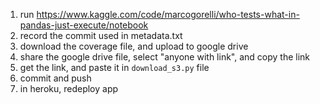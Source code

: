 1. run https://www.kaggle.com/code/marcogorelli/who-tests-what-in-pandas-just-execute/notebook
2. record the commit used in metadata.txt
3. download the coverage file, and upload to google drive
4. share the google drive file, select "anyone with link", and copy the link
5. get the link, and paste it in `download_s3.py` file
6. commit and push
7. in heroku, redeploy app
